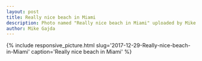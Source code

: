 ```yaml
---
layout: post
title: Really nice beach in Miami
description: Photo named "Really nice beach in Miami" uploaded by Mike Gajda
author: Mike Gajda
---
```


{% include responsive_picture.html slug='2017-12-29-Really-nice-beach-in-Miami' caption='Really nice beach in Miami' %}